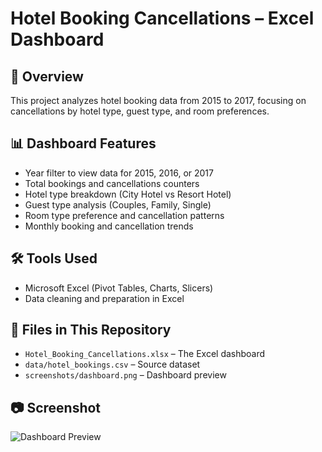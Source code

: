 # Hotel Booking Cancellations – Excel Dashboard

## 📌 Overview
This project analyzes hotel booking data from 2015 to 2017, focusing on cancellations by hotel type, guest type, and room preferences.

## 📊 Dashboard Features
- Year filter to view data for 2015, 2016, or 2017
- Total bookings and cancellations counters
- Hotel type breakdown (City Hotel vs Resort Hotel)
- Guest type analysis (Couples, Family, Single)
- Room type preference and cancellation patterns
- Monthly booking and cancellation trends

## 🛠 Tools Used
- Microsoft Excel (Pivot Tables, Charts, Slicers)
- Data cleaning and preparation in Excel

## 📂 Files in This Repository
- `Hotel_Booking_Cancellations.xlsx` – The Excel dashboard
- `data/hotel_bookings.csv` – Source dataset
- `screenshots/dashboard.png` – Dashboard preview

## 📷 Screenshot
![Dashboard Preview](screenshots/dashboard.png)

